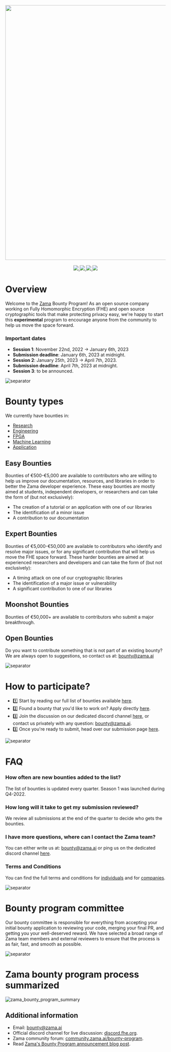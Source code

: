 <p align="center">
<!-- bounty program logo -->
  <img width=800 src="https://user-images.githubusercontent.com/86411313/203371144-1c9ab5eb-556d-499c-bd2a-0188e997486e.png">
  <br/><br/>
  <!-- Bounty Program badge using shields.io -->
    <a href="https://zama.ai/bounty-program">
      <img src="https://img.shields.io/badge/Zama-Bounty%20Program-yellow?style=flat-square">
    </a>
  <!-- Discord server badge using shields.io -->
  <a href="https://discord.fhe.org">
   <img src="https://img.shields.io/discord/901152454077452399?color=7289da&style=flat-square&label=Discord&logo=discord&logoColor=white">
  </a>
  <!-- Community forum badge using shields.io -->
  <a href="https://community.zama.ai">
    <img src="https://img.shields.io/badge/Zama%20community%20forum-online-brightgreen?style=flat-square">
  </a>
  <!-- Follow on twitter badge using shields.io -->
  <a href="https://twitter.com/zama_fhe">
    <img src="https://img.shields.io/twitter/follow/zama_fhe?color=1DA1F2&style=flat-square">
  </a>
</p>

# Overview
Welcome to the [Zama](https://github.com/zama-ai) Bounty Program! As an open source company working on Fully Homomorphic Encryption (FHE) and open source cryptographic tools that make protecting privacy easy, we're happy to start this <b>experimental</b> program to encourage anyone from the community to help us move the space forward.

<!-- Dates -->
### Important dates
- <b>Session 1</b>: November 22nd, 2022 -> January 6th, 2023
- <b>Submission deadline</b>: January 6th, 2023 at midnight.
- <b>Session 2</b>: January 25th, 2023 -> April 7th, 2023.
- <b>Submission deadline</b>: April 7th, 2023 at midnight.
- <b>Session 3</b>: to be announced.

![separator](https://user-images.githubusercontent.com/5758427/191255076-1359262a-ed90-4612-b266-68781f16e15f.png)

# Bounty types

We currently have bounties in:
- [Research](https://github.com/zama-ai/bounty-program/tree/main/Bounties/Research)
- [Engineering](https://github.com/zama-ai/bounty-program/tree/main/Bounties/Engineering)
- [FPGA](https://github.com/zama-ai/bounty-program/tree/main/Bounties/FPGA)
- [Machine Learning](https://github.com/zama-ai/bounty-program/tree/main/Bounties/Machine_Learning)
- [Application](https://github.com/zama-ai/bounty-program/tree/main/Bounties/Application)


## Easy Bounties
Bounties of €500-€5,000 are available to contributors who are willing to help us improve our documentation, resources, and libraries in order to better the Zama developer experience. These easy bounties are mostly aimed at students, independent developers, or researchers and can take the form of (but not exclusively):
- The creation of a tutorial or an application with one of our libraries
- The identification of a minor issue
- A contribution to our documentation

## Expert Bounties
Bounties of €5,000-€50,000 are available to contributors who identify and resolve major issues, or for any significant contribution that will help us move the FHE space forward. These harder bounties are aimed at experienced researchers and developers and can take the form of (but not exclusively):
- A timing attack on one of our cryptographic libraries
- The identification of a major issue or vulnerability
- A significant contribution to one of our libraries

## Moonshot Bounties
Bounties of €50,000+ are available to contributors who submit a major breakthrough.

## Open Bounties
Do you want to contribute something that is not part of an existing bounty? We are always open to suggestions, so contact us at: bounty@zama.ai

![separator](https://user-images.githubusercontent.com/5758427/191255076-1359262a-ed90-4612-b266-68781f16e15f.png)

# How to participate?
- 1️⃣ Start by reading our full list of bounties available [here](https://github.com/zama-ai/bounty-program/tree/main/Bounties).
- 2️⃣ Found a bounty that you'd like to work on? Apply directly [here](https://zama.ai/bounty-program-application).
- 3️⃣ Join the discussion on our dedicated discord channel [here](https://discord.fhe.org), or contact us privately with any question: bounty@zama.ai.
- 3️⃣ Once you're ready to submit, head over our submission page [here](https://zama.ai/bounty-program-submission).

![separator](https://user-images.githubusercontent.com/5758427/191255076-1359262a-ed90-4612-b266-68781f16e15f.png)

# FAQ
### How often are new bounties added to the list?
The list of bounties is updated every quarter. Season 1 was launched during Q4-2022.

### How long will it take to get my submission reviewed?
We review all submissions at the end of the quarter to decide who gets the bounties.

### I have more questions, where can I contact the Zama team?
You can either write us at: bounty@zama.ai or ping us on the dedicated discord channel [here](https://discord.fhe.org).

### Terms and Conditions
You can find the full terms and conditions for [individuals](https://powerforms.docusign.net/481a39f4-8105-4260-9fcd-59d9fa967543?env=na3&acct=df3f43e5-2075-42dd-a930-8635ec487e8f&accountId=df3f43e5-2075-42dd-a930-8635ec487e8f) and for [companies](https://powerforms.docusign.net/29b850fc-ad19-4d09-9f49-b39bd8965bc0?env=na3&acct=df3f43e5-2075-42dd-a930-8635ec487e8f&accountId=df3f43e5-2075-42dd-a930-8635ec487e8f).

![separator](https://user-images.githubusercontent.com/5758427/191255076-1359262a-ed90-4612-b266-68781f16e15f.png)

# Bounty program committee
Our bounty committee is responsible for everything from accepting your initial bounty application to reviewing your code, merging your final PR, and getting you your well-deserved reward. We have selected a broad range of Zama team members and external reviewers to ensure that the process is as fair, fast, and smooth as possible.

![separator](https://user-images.githubusercontent.com/5758427/191255076-1359262a-ed90-4612-b266-68781f16e15f.png)

# Zama bounty program process summarized
![zama_bounty_program_summary](https://user-images.githubusercontent.com/5758427/213168034-78f33254-8a9c-40af-9455-d297e8ce3464.png)

## Additional information
- Email: bounty@zama.ai
- Official discord channel for live discussion: [discord.fhe.org](https://discord.fhe.org).
- Zama community forum: [community.zama.ai/bounty-program](https://community.zama.ai).
- Read [Zama's Bounty Program announcement blog post](https://www.zama.ai/post/launching-the-zama-bounty-program).
